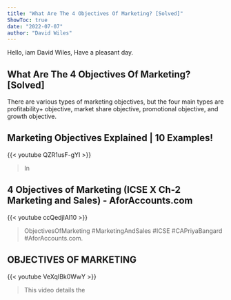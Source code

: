```yaml
---
title: "What Are The 4 Objectives Of Marketing? [Solved]"
ShowToc: true 
date: "2022-07-07"
author: "David Wiles" 
---
```


Hello, iam David Wiles, Have a pleasant day.
## What Are The 4 Objectives Of Marketing? [Solved]
 There are various types of marketing objectives, but the four main types are profitability+ objective, market share objective, promotional objective, and growth objective.

## Marketing Objectives Explained | 10 Examples!
{{< youtube QZR1usF-gYI >}}
>In 

## 4 Objectives of Marketing (ICSE X Ch-2 Marketing and Sales) - AforAccounts.com
{{< youtube ccQedjlAI10 >}}
>ObjectivesOfMarketing #MarketingAndSales #ICSE #CAPriyaBangard #AforAccounts.com.

## OBJECTIVES OF MARKETING
{{< youtube VeXqIBk0WwY >}}
>This video details the 

